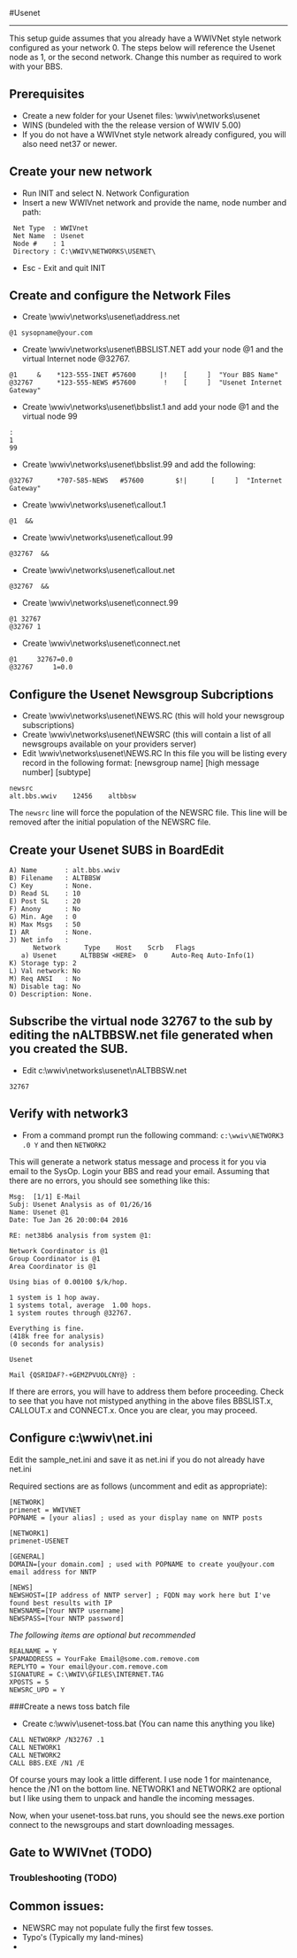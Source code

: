 #Usenet
***

This setup guide assumes that you already have a WWIVNet style network
configured as your network 0. The steps below will reference the Usenet node as 1, or the second network.
Change this number as required to work with your BBS.

## Prerequisites
* Create a new folder for your Usenet files: \wwiv\networks\usenet
* WINS (bundeled with the the release version of WWIV 5.00)
* If you do not have a WWIVnet style network already configured, you will also need net37 or newer.

## Create your new network
* Run INIT and select N. Network Configuration
* Insert a new WWIVnet network and provide the name, node number and path:
```
 Net Type  : WWIVnet                                                      
 Net Name  : Usenet                                                    
 Node #    : 1                                                            
 Directory : C:\WWIV\NETWORKS\USENET\   
```
* Esc - Exit and quit INIT

## Create and configure the Network Files
* Create \wwiv\networks\usenet\address.net
```
@1 sysopname@your.com
```
* Create \wwiv\networks\usenet\BBSLIST.NET add your node @1 and the virtual Internet node @32767. 
```
@1     &    *123-555-INET #57600      |!    [     ]  "Your BBS Name"
@32767      *123-555-NEWS #57600       !    [     ]  "Usenet Internet Gateway"
```
* Create \wwiv\networks\usenet\bbslist.1 and add your node @1 and the virtual node 99
```
:
1
99
```
* Create \wwiv\networks\usenet\bbslist.99 and add the following:
```
@32767      *707-585-NEWS   #57600        $!|      [     ]  "Internet Gateway"
```
* Create \wwiv\networks\usenet\callout.1
```
@1  &&
```
* Create \wwiv\networks\usenet\callout.99
```
@32767  &&
```
* Create \wwiv\networks\usenet\callout.net
```
@32767  &&
```
* Create \wwiv\networks\usenet\connect.99
```
@1 32767
@32767 1 
```
* Create \wwiv\networks\usenet\connect.net
```
@1     32767=0.0
@32767     1=0.0
```
## Configure the Usenet Newsgroup Subcriptions
* Create \wwiv\networks\usenet\NEWS.RC (this will hold your newsgroup subscriptions)
* Create \wwiv\networks\usenet\NEWSRC (this will contain a list of all newsgroups available on your providers server)
* Edit \wwiv\networks\usenet\NEWS.RC In this file you will be listing every record in the following format:
[newsgroup name] [high message number] [subtype] 
```
newsrc
alt.bbs.wwiv    12456    altbbsw
```
The ```newsrc``` line will force the population of the NEWSRC file. This line will be removed after the initial population of the NEWSRC file.

## Create your Usenet SUBS in BoardEdit

```
A) Name       : alt.bbs.wwiv
B) Filename   : ALTBBSW
C) Key        : None.
D) Read SL    : 10
E) Post SL    : 20
F) Anony      : No
G) Min. Age   : 0
H) Max Msgs   : 50
I) AR         : None.
J) Net info   :
      Network      Type    Host    Scrb   Flags
   a) Usenet      ALTBBSW <HERE>  0      Auto-Req Auto-Info(1)
K) Storage typ: 2
L) Val network: No
M) Req ANSI   : No
N) Disable tag: No
O) Description: None.     
```

## Subscribe the virtual node 32767 to the sub by editing the nALTBBSW.net file generated when you created the SUB.
* Edit c:\wwiv\networks\usenet\nALTBBSW.net
```
32767
```
##  Verify with network3
* From a command prompt run the following command:
``` c:\wwiv\NETWORK3 .0 Y ``` 
and then 
``` NETWORK2 ```

This will generate a network status message and process it for you via email 
to the SysOp. Login your BBS and read your email. Assuming that there are no errors, you should 
see something like this:

```
Msg:  [1/1] E-Mail
Subj: Usenet Analysis as of 01/26/16
Name: Usenet @1
Date: Tue Jan 26 20:00:04 2016

RE: net38b6 analysis from system @1:

Network Coordinator is @1
Group Coordinator is @1
Area Coordinator is @1

Using bias of 0.00100 $/k/hop.

1 system is 1 hop away.
1 systems total, average  1.00 hops.
1 system routes through @32767.

Everything is fine.
(418k free for analysis)
(0 seconds for analysis)

Usenet

Mail {QSRIDAF?-+GEMZPVUOLCNY@} :
```
If there are errors, you will have to address them before proceeding. Check to 
see that you have not mistyped anything in the above files BBSLIST.x, 
CALLOUT.x and CONNECT.x. Once you are clear, you may proceed.

## Configure c:\wwiv\net.ini 

Edit the sample_net.ini and save it as net.ini if you do not already have net.ini

Required sections are as follows (uncomment and edit as appropriate): 

``` 
[NETWORK] 
primenet = WWIVNET 
POPNAME = [your alias] ; used as your display name on NNTP posts

[NETWORK1]
primenet-USENET

[GENERAL]
DOMAIN=[your domain.com] ; used with POPNAME to create you@your.com email address for NNTP

[NEWS]
NEWSHOST=[IP address of NNTP server] ; FQDN may work here but I've found best results with IP
NEWSNAME=[Your NNTP username]
NEWSPASS=[Your NNTP password]
```
*The following items are optional but recommended*
```
REALNAME = Y 
SPAMADDRESS = YourFake Email@some.com.remove.com
REPLYTO = Your email@your.com.remove.com
SIGNATURE = C:\WWIV\GFILES\INTERNET.TAG
XPOSTS = 5
NEWSRC_UPD = Y
```

###Create a news toss batch file
* Create c:\wwiv\usenet-toss.bat (You can name this anything you like)
```
CALL NETWORKP /N32767 .1
CALL NETWORK1
CALL NETWORK2
CALL BBS.EXE /N1 /E
```
Of course yours may look a little different. I use node 1 for maintenance, hence the /N1 on the bottom line.
NETWORK1 and NETWORK2 are optional but I like using them to unpack and handle the incoming messages. 

Now, when your usenet-toss.bat runs, you should see the news.exe portion 
connect to the newsgroups and start downloading messages.

## Gate to WWIVnet (TODO)

### Troubleshooting (TODO)

## Common issues:
* NEWSRC may not populate fully the first few tosses.
* Typo's (Typically my land-mines)
* 



